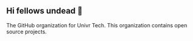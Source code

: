 ## Hi fellows undead 👋

The GitHub organization for Univr Tech. This organization contains open source projects.

